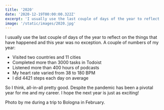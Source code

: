 ```yaml
---
title: '2020'
date: '2020-12-19T00:00:00.322Z'
excerpt: 'I usually use the last couple of days of the year to reflect on the things that have happened and this year was no exception.'
image: '/static/images/2020.jpg'
---
```


I usually use the last couple of days of the year to reflect on the things that have happened and this year was no exception. A couple of numbers of my year:

- Visited two countries and 11 cities
- Completed more than 3000 tasks in Todoist
- Listened more than 400 hours of podcasts
- My heart rate varied from 38 to 180 BPM
- I did 4421 steps each day on average

So I think, all-in-all pretty good. Despite the pandemic has been a pivotal year for me and my career. I hope the next year is just as exciting!

Photo by me during a trip to Bologna in February.

